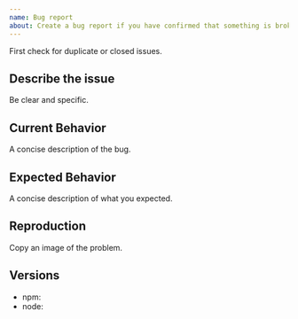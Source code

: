 ```yaml
---
name: Bug report
about: Create a bug report if you have confirmed that something is broken.
---
```


First check for duplicate or closed issues.

## Describe the issue
Be clear and specific.

## Current Behavior
A concise description of the bug.

## Expected Behavior
A concise description of what you expected.

## Reproduction
Copy an image of the problem.

## Versions
- npm:
- node: